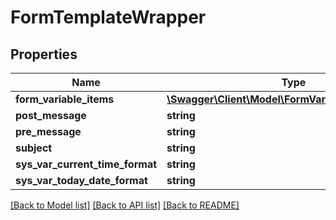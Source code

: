 # FormTemplateWrapper

## Properties
Name | Type | Description | Notes
------------ | ------------- | ------------- | -------------
**form_variable_items** | [**\Swagger\Client\Model\FormVariableItemWrapper[]**](FormVariableItemWrapper.md) |  | [optional] 
**post_message** | **string** |  | [optional] 
**pre_message** | **string** |  | [optional] 
**subject** | **string** |  | [optional] 
**sys_var_current_time_format** | **string** |  | [optional] 
**sys_var_today_date_format** | **string** |  | [optional] 

[[Back to Model list]](../README.md#documentation-for-models) [[Back to API list]](../README.md#documentation-for-api-endpoints) [[Back to README]](../README.md)


